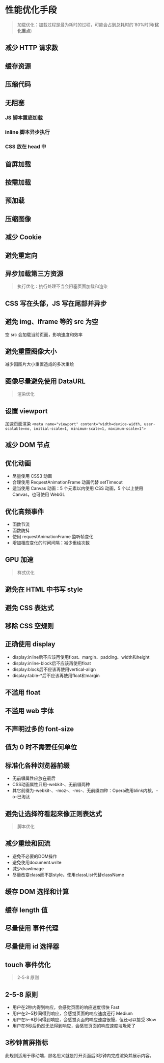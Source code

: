 # 性能优化手段

> 加载优化：加载过程是最为耗时的过程，可能会占到总耗时的`80%时间(**优化重点**)

## 减少 HTTP 请求数

## 缓存资源

## 压缩代码

## 无阻塞

### JS 脚本置底加载

### inline 脚本异步执行

### CSS 放在 head 中

## 首屏加载

## 按需加载

## 预加载

## 压缩图像

## 减少 Cookie

## 避免重定向

## 异步加载第三方资源

> 执行优化：执行处理不当会阻塞页面加载和渲染

## CSS 写在头部，JS 写在尾部并异步

## 避免 img、iframe 等的 src 为空

空 src 会加载当前页面，影响速度和效率

## 避免重置图像大小

减少因图片大小重置造成的多次重绘

## 图像尽量避免使用 DataURL

> 渲染优化

## 设置 viewport

加速页面渲染
`<meta name="viewport" content="width=device-width, user-scalable=no, initial-scale=1, minimum-scale=1, maximum-scale=1">`

## 减少 DOM 节点

## 优化动画

- 尽量使用 CSS3 动画
- 合理使用 RequestAnimationFrame 动画代替 setTimeout
- 适当使用 Canvas 动画：5 个元素以内使用 CSS 动画，5 个以上使用 Canvas，也可使用 WebGL

## 优化高频事件

- 函数节流
- 函数防抖
- 使用 requestAnimationFrame 监听帧变化
- 增加相应变化的时间间隔：减少重绘次数

## GPU 加速

> 样式优化

## 避免在 HTML 中书写 style

## 避免 CSS 表达式

## 移除 CSS 空规则

## 正确使用 display

- display:inline后不应该再使用float、margin、padding、width和height
- display:inline-block后不应该再使用float
- display:block后不应该再使用vertical-align
- display:table-*后不应该再使用float和margin

## 不滥用 float

## 不滥用 web 字体

## 不声明过多的 font-size

## 值为 0 时不需要任何单位

## 标准化各种浏览器前缀

- 无前缀属性应放在最后
- CSS动画属性只用-webkit-、无前缀两种
- 其它前缀为-webkit-、-moz-、-ms-、无前缀四种：Opera改用blink内核，-o-已淘汰

## 避免让选择符看起来像正则表达式

> 脚本优化

## 减少重绘和回流

- 避免不必要的DOM操作
- 避免使用document.write
- 减少drawImage
- 尽量改变class而不是style，使用classList代替className

## 缓存 DOM 选择和计算

## 缓存 length 值

## 尽量使用 事件代理

## 尽量使用 id 选择器

## touch 事件优化

> 2-5-8 原则

## 2-5-8 原则

- 用户在2秒内得到响应，会感觉页面的响应速度很快 Fast
- 用户在2~5秒间得到响应，会感觉页面的响应速度还行 Medium
- 用户在5~8秒间得到响应，会感觉页面的响应速度很慢，但还可以接受 Slow
- 用户在8秒后仍然无法得到响应，会感觉页面的响应速度垃圾死了

## 3秒钟首屏指标

此规则适用于移动端，顾名思义就是打开页面后3秒钟内完成渲染并展示内容。
